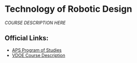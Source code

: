 # Technology of Robotic Design

*COURSE DESCRIPTION HERE*

## Official Links:
- [APS Program of Studies](https://catalog.apsva.us/technology-education/technology-of-robotic-design-0)
- [VDOE Course Description](https://www.cteresource.org/career-clusters/science-technology-engineering-mathematics/17535/)
